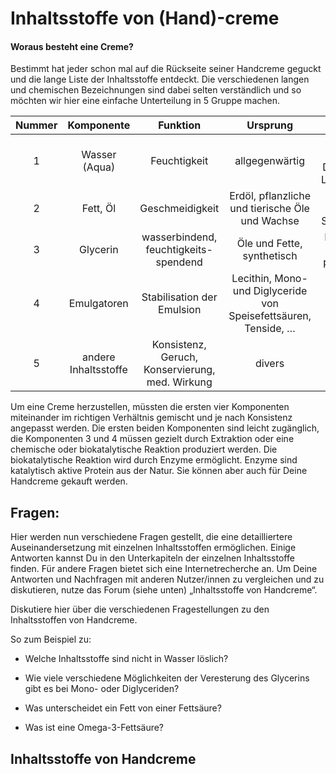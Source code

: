 # Inhaltsstoffe von (Hand)-creme

#### Woraus besteht eine Creme?

Bestimmt hat jeder schon mal auf die Rückseite seiner Handcreme geguckt und die
lange Liste der Inhaltsstoffe entdeckt. Die verschiedenen langen und chemischen
Bezeichnungen sind dabei selten verständlich und so möchten wir hier eine
einfache Unterteilung in 5 Gruppe machen.

|   Nummer  |   Komponente   |  Funktion     |  Ursprung     | Herstellung |  Anteil |
|:---------:|:--------------:|:-------------:|:-------------:|:-------------:|:-------------:|
|       1   |  Wasser (Aqua) |  Feuchtigkeit | allgegenwärtig |  destilliertes Wasser durch Destillation aus Leitungswasser |   ~5% - 40%   |
|    2      |    Fett, Öl    |   Geschmeidigkeit | Erdöl,  pflanzliche und tierische  Öle und Wachse |  Extraktion aus biologischen Stoffgemischen  |   ~30 - 50%   |
|       3   | Glycerin       |   wasserbindend,  feuchtigkeits-spendend | Öle und Fette,  synthetisch  |  Hydrolyse von Pflanzenölen, petrochemisch   |   ~5%   |
|    4      | Emulgatoren    |    Stabilisation der Emulsion |  Lecithin, Mono- und Diglyceride von Speisefettsäuren, Tenside, …  |  Extraktion, Hydrolyse, Alkoholyse  |   ~2%   |
|  5        | andere Inhaltsstoffe |  Konsistenz,  Geruch,  Konservierung,  med. Wirkung |  divers  |  divers  |   variabel  |

Um eine Creme herzustellen, müssten die ersten vier Komponenten miteinander im
richtigen Verhältnis gemischt und je nach Konsistenz angepasst werden.
Die ersten beiden Komponenten sind leicht zugänglich, die Komponenten 3 und 4 müssen
gezielt durch Extraktion oder eine chemische oder biokatalytische Reaktion produziert werden.
Die biokatalytische Reaktion wird durch Enzyme ermöglicht. Enzyme sind katalytisch aktive Protein aus der Natur.
Sie können aber auch für Deine Handcreme gekauft werden.

## Fragen:

Hier werden nun verschiedene Fragen gestellt, die eine detailliertere Auseinandersetzung mit einzelnen Inhaltsstoffen ermöglichen.
Einige Antworten kannst Du in den Unterkapiteln der einzelnen Inhaltsstoffe finden.
Für andere Fragen bietet sich eine Internetrecherche an. Um Deine Antworten und Nachfragen mit anderen Nutzer/innen zu vergleichen und zu diskutieren, nutze das Forum (siehe unten) „Inhaltsstoffe von Handcreme“.

Diskutiere hier über die verschiedenen Fragestellungen zu den Inhaltsstoffen von Handcreme.

So zum Beispiel zu:

* Welche Inhaltsstoffe sind nicht in Wasser löslich?

* Wie viele verschiedene Möglichkeiten der Veresterung des Glycerins gibt es bei Mono- oder Diglyceriden?

* Was unterscheidet ein Fett von einer Fettsäure?

* Was ist eine Omega-3-Fettsäure?


## Inhaltsstoffe von Handcreme

<div id='discourse-comments'></div>

<script type="text/javascript">
  DiscourseEmbed = { discourseUrl: 'https://community.tuhh.de/',
                     topicId: 334 };

  (function() {
    var d = document.createElement('script'); d.type = 'text/javascript'; d.async = true;
    d.src = DiscourseEmbed.discourseUrl + 'javascripts/embed.js';
    (document.getElementsByTagName('head')[0] || document.getElementsByTagName('body')[0]).appendChild(d);
  })();
</script>
